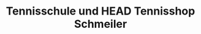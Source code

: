 ---
title: "Tennisschule und HEAD Tennisshop Schmeiler"
url: /lorch/tennisschule-und-head-tennisshop-schmeiler/
shop: Sport
---